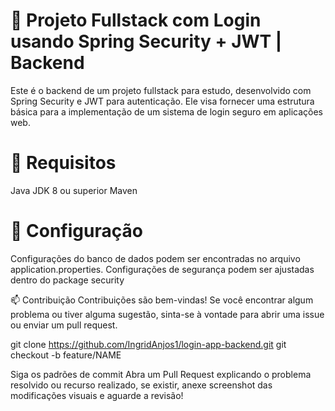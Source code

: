 
# 📌 Projeto Fullstack com Login usando Spring Security + JWT | Backend

Este é o backend de um projeto fullstack para estudo, desenvolvido com Spring Security e JWT para autenticação. Ele  visa fornecer uma estrutura básica para a implementação de um sistema de login seguro em aplicações web.

# 🚀 Requisitos
Java JDK 8 ou superior
Maven

# 📍 Configuração
​Configurações do banco de dados podem ser encontradas no arquivo application.properties.
Configurações de segurança podem ser ajustadas dentro do package security

📫 Contribuição
Contribuições são bem-vindas! Se você encontrar algum problema ou tiver alguma sugestão, sinta-se à vontade para abrir uma issue ou enviar um pull request.

git clone https://github.com/IngridAnjos1/login-app-backend.git
git checkout -b feature/NAME

Siga os padrões de commit
Abra um Pull Request explicando o problema resolvido ou recurso realizado, se existir, anexe screenshot das modificações visuais e aguarde a revisão!
